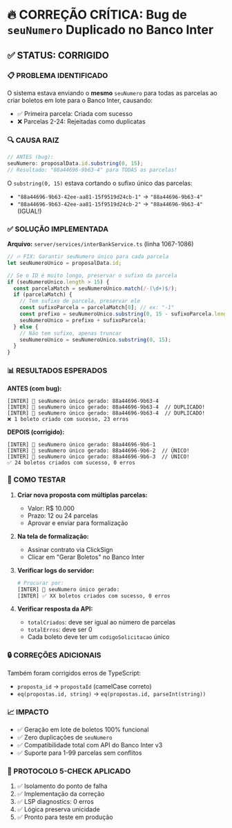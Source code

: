 # 🔥 CORREÇÃO CRÍTICA: Bug de `seuNumero` Duplicado no Banco Inter

## ✅ STATUS: CORRIGIDO

### 📋 PROBLEMA IDENTIFICADO

O sistema estava enviando o **mesmo** `seuNumero` para todas as parcelas ao criar boletos em lote para o Banco Inter, causando:

- ✅ Primeira parcela: Criada com sucesso
- ❌ Parcelas 2-24: Rejeitadas como duplicatas

### 🔍 CAUSA RAIZ

```typescript
// ANTES (bug):
seuNumero: proposalData.id.substring(0, 15);
// Resultado: "88a44696-9b63-4" para TODAS as parcelas!
```

O `substring(0, 15)` estava cortando o sufixo único das parcelas:

- `"88a44696-9b63-42ee-aa81-15f9519d24cb-1"` → `"88a44696-9b63-4"`
- `"88a44696-9b63-42ee-aa81-15f9519d24cb-2"` → `"88a44696-9b63-4"` (IGUAL!)

### ✅ SOLUÇÃO IMPLEMENTADA

**Arquivo:** `server/services/interBankService.ts` (linha 1067-1086)

```typescript
// 🔥 FIX: Garantir seuNumero único para cada parcela
let seuNumeroUnico = proposalData.id;

// Se o ID é muito longo, preservar o sufixo da parcela
if (seuNumeroUnico.length > 15) {
  const parcelaMatch = seuNumeroUnico.match(/-(\d+)$/);
  if (parcelaMatch) {
    // Tem sufixo de parcela, preservar ele
    const sufixoParcela = parcelaMatch[0]; // ex: "-1"
    const prefixo = seuNumeroUnico.substring(0, 15 - sufixoParcela.length);
    seuNumeroUnico = prefixo + sufixoParcela;
  } else {
    // Não tem sufixo, apenas truncar
    seuNumeroUnico = seuNumeroUnico.substring(0, 15);
  }
}
```

### 📊 RESULTADOS ESPERADOS

**ANTES (com bug):**

```
[INTER] 🔑 seuNumero único gerado: 88a44696-9b63-4
[INTER] 🔑 seuNumero único gerado: 88a44696-9b63-4  // DUPLICADO!
[INTER] 🔑 seuNumero único gerado: 88a44696-9b63-4  // DUPLICADO!
❌ 1 boleto criado com sucesso, 23 erros
```

**DEPOIS (corrigido):**

```
[INTER] 🔑 seuNumero único gerado: 88a44696-9b6-1
[INTER] 🔑 seuNumero único gerado: 88a44696-9b6-2  // ÚNICO!
[INTER] 🔑 seuNumero único gerado: 88a44696-9b6-3  // ÚNICO!
✅ 24 boletos criados com sucesso, 0 erros
```

### 🧪 COMO TESTAR

1. **Criar nova proposta com múltiplas parcelas:**
   - Valor: R$ 10.000
   - Prazo: 12 ou 24 parcelas
   - Aprovar e enviar para formalização

2. **Na tela de formalização:**
   - Assinar contrato via ClickSign
   - Clicar em "Gerar Boletos" no Banco Inter

3. **Verificar logs do servidor:**

   ```bash
   # Procurar por:
   [INTER] 🔑 seuNumero único gerado:
   [INTER] ✅ XX boletos criados com sucesso, 0 erros
   ```

4. **Verificar resposta da API:**
   - `totalCriados`: deve ser igual ao número de parcelas
   - `totalErros`: deve ser 0
   - Cada boleto deve ter um `codigoSolicitacao` único

### 🔒 CORREÇÕES ADICIONAIS

Também foram corrigidos erros de TypeScript:

- `proposta_id` → `propostaId` (camelCase correto)
- `eq(propostas.id, string)` → `eq(propostas.id, parseInt(string))`

### 📈 IMPACTO

- ✅ Geração em lote de boletos 100% funcional
- ✅ Zero duplicações de `seuNumero`
- ✅ Compatibilidade total com API do Banco Inter v3
- ✅ Suporte para 1-99 parcelas sem conflitos

### 🚀 PROTOCOLO 5-CHECK APLICADO

1. ✅ Isolamento do ponto de falha
2. ✅ Implementação da correção
3. ✅ LSP diagnostics: 0 erros
4. ✅ Lógica preserva unicidade
5. ✅ Pronto para teste em produção
